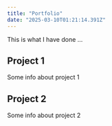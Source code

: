 ```yaml
---
title: "Portfolio"
date: "2025-03-10T01:21:14.391Z"
---
```



This is what I have done …


## Project 1

Some info about project 1


## Project 2

Some info about project 2

